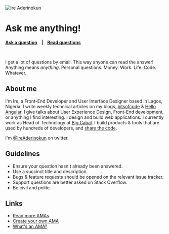 ![Ire Aderinokun](https://pbs.twimg.com/profile_images/838489129658769409/bxKrBPrZ_400x400.jpg)

# Ask me anything!

**[Ask a question](../../issues/new) &nbsp;&nbsp; | &nbsp;&nbsp; [Read questions](../../issues?utf8=%E2%9C%93&q=is%3Aissue%20is%3Aclosed%20sort%3Aupdated-desc%20-label%3Ahidden)**

&nbsp;

I get a lot of questions by email. This way anyone can read the answer! Anything means *anything*. Personal questions. Money. Work. Life. Code. Whatever.

## About me

I'm Ire, a Front-End Developer and User Interface Designer based in Lagos, Nigeria. I write weekly technical articles on my blogs, [bitsofcode](https://bitsofco.de) & [Hello Angular](https://helloangular.com). I give talks about User Experience Design, Front-End development, or anything I find interesting. I design and build web applications. I currently work as Head of Technology at [Big Cabal](http://bigcabal.com). I build products & tools that are used by hundreds of developers, and [share the code](https://github.com/ireade).

I'm [@IreAderinokun](https://www.twitter.com/ireaderinokun) on twitter.

## Guidelines

- Ensure your question hasn't already been answered.
- Use a succinct title and description.
- Bugs & feature requests should be opened on the relevant issue tracker.
- Support questions are better asked on Stack Overflow.
- Be civil and polite.

## Links

- [Read more AMAs](https://github.com/sindresorhus/amas)
- [Create your own AMA](https://github.com/sindresorhus/amas/blob/master/create-ama.md)
- [What's an AMA?](https://en.wikipedia.org/wiki/Reddit#IAmA_and_AMA)
